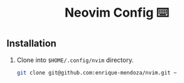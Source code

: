 <h1 id="top" align="center"> Neovim Config ⌨️ </h1>

## Installation

1. Clone into `$HOME/.config/nvim` directory.

   ```bash
   git clone git@github.com:enrique-mendoza/nvim.git ~
   ```
